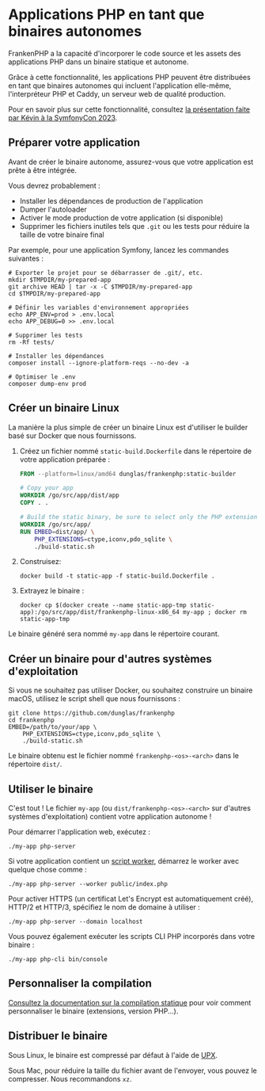 # Applications PHP en tant que binaires autonomes

FrankenPHP a la capacité d'incorporer le code source et les assets des applications PHP dans un binaire statique et autonome.

Grâce à cette fonctionnalité, les applications PHP peuvent être distribuées en tant que binaires autonomes qui incluent l'application elle-même, l'interpréteur PHP et Caddy, un serveur web de qualité production.

Pour en savoir plus sur cette fonctionnalité, consultez [la présentation faite par Kévin à la SymfonyCon 2023](https://dunglas.dev/2023/12/php-and-symfony-apps-as-standalone-binaries/).

## Préparer votre application

Avant de créer le binaire autonome, assurez-vous que votre application est prête à être intégrée.

Vous devrez probablement :

* Installer les dépendances de production de l'application
* Dumper l'autoloader
* Activer le mode production de votre application (si disponible)
* Supprimer les fichiers inutiles tels que `.git` ou les tests pour réduire la taille de votre binaire final

Par exemple, pour une application Symfony, lancez les commandes suivantes :

```console
# Exporter le projet pour se débarrasser de .git/, etc.
mkdir $TMPDIR/my-prepared-app
git archive HEAD | tar -x -C $TMPDIR/my-prepared-app
cd $TMPDIR/my-prepared-app

# Définir les variables d'environnement appropriées
echo APP_ENV=prod > .env.local
echo APP_DEBUG=0 >> .env.local

# Supprimer les tests
rm -Rf tests/

# Installer les dépendances
composer install --ignore-platform-reqs --no-dev -a

# Optimiser le .env
composer dump-env prod
```

## Créer un binaire Linux

La manière la plus simple de créer un binaire Linux est d'utiliser le builder basé sur Docker que nous fournissons.

1. Créez un fichier nommé `static-build.Dockerfile` dans le répertoire de votre application préparée :

    ```dockerfile
    FROM --platform=linux/amd64 dunglas/frankenphp:static-builder

    # Copy your app
    WORKDIR /go/src/app/dist/app
    COPY . .

    # Build the static binary, be sure to select only the PHP extensions you want
    WORKDIR /go/src/app/
    RUN EMBED=dist/app/ \
        PHP_EXTENSIONS=ctype,iconv,pdo_sqlite \
        ./build-static.sh
    ```

2. Construisez:

    ```console
    docker build -t static-app -f static-build.Dockerfile .
    ```

3. Extrayez le binaire :

    ```console
    docker cp $(docker create --name static-app-tmp static-app):/go/src/app/dist/frankenphp-linux-x86_64 my-app ; docker rm static-app-tmp
    ```

Le binaire généré sera nommé `my-app` dans le répertoire courant.

## Créer un binaire pour d'autres systèmes d'exploitation

Si vous ne souhaitez pas utiliser Docker, ou souhaitez construire un binaire macOS, utilisez le script shell que nous fournissons :

```console
git clone https://github.com/dunglas/frankenphp
cd frankenphp
EMBED=/path/to/your/app \
    PHP_EXTENSIONS=ctype,iconv,pdo_sqlite \
    ./build-static.sh
```

Le binaire obtenu est le fichier nommé `frankenphp-<os>-<arch>` dans le répertoire `dist/`.

## Utiliser le binaire

C'est tout ! Le fichier `my-app` (ou `dist/frankenphp-<os>-<arch>` sur d'autres systèmes d'exploitation) contient votre application autonome !

Pour démarrer l'application web, exécutez :

```console
./my-app php-server
```

Si votre application contient un [script worker](worker.md), démarrez le worker avec quelque chose comme :

```console
./my-app php-server --worker public/index.php
```

Pour activer HTTPS (un certificat Let's Encrypt est automatiquement créé), HTTP/2 et HTTP/3, spécifiez le nom de domaine à utiliser :

```console
./my-app php-server --domain localhost
```

Vous pouvez également exécuter les scripts CLI PHP incorporés dans votre binaire :

```console
./my-app php-cli bin/console
```

## Personnaliser la compilation

[Consultez la documentation sur la compilation statique](static.md) pour voir comment personnaliser le binaire (extensions, version PHP...).

## Distribuer le binaire

Sous Linux, le binaire est compressé par défaut à l'aide de [UPX](https://upx.github.io).

Sous Mac, pour réduire la taille du fichier avant de l'envoyer, vous pouvez le compresser.
Nous recommandons `xz`.
